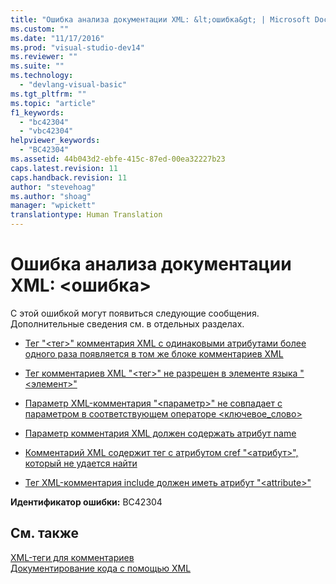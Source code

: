 ```yaml
---
title: "Ошибка анализа документации XML: &lt;ошибка&gt; | Microsoft Docs"
ms.custom: ""
ms.date: "11/17/2016"
ms.prod: "visual-studio-dev14"
ms.reviewer: ""
ms.suite: ""
ms.technology: 
  - "devlang-visual-basic"
ms.tgt_pltfrm: ""
ms.topic: "article"
f1_keywords: 
  - "bc42304"
  - "vbc42304"
helpviewer_keywords: 
  - "BC42304"
ms.assetid: 44b043d2-ebfe-415c-87ed-00ea32227b23
caps.latest.revision: 11
caps.handback.revision: 11
author: "stevehoag"
ms.author: "shoag"
manager: "wpickett"
translationtype: Human Translation
---
```

# Ошибка анализа документации XML: &lt;ошибка&gt;
С этой ошибкой могут появиться следующие сообщения. Дополнительные сведения см. в отдельных разделах.  
  
-   [Тег "\<тег\>" комментария XML с одинаковыми атрибутами более одного раза появляется в том же блоке комментариев XML](../../visual-basic/misc/bc42305.md)  
  
-   [Тег комментариев XML "\<тег\>" не разрешен в элементе языка "\<элемент\>"](../../visual-basic/misc/bc42306.md)  
  
-   [Параметр XML\-комментария "\<параметр\>" не совпадает с параметром в соответствующем операторе \<ключевое\_слово\>](../../visual-basic/misc/bc42307.md)  
  
-   [Параметр комментария XML должен содержать атрибут name](../../visual-basic/misc/bc42308.md)  
  
-   [Комментарий XML содержит тег с атрибутом cref "\<атрибут\>", который не удается найти](../../visual-basic/misc/bc42309.md)  
  
-   [Тег XML\-комментария include должен иметь атрибут "\<attribute\>"](../../visual-basic/misc/bc42310.md)  
  
 **Идентификатор ошибки:** BC42304  
  
## См. также  
 [XML\-теги для комментариев](../../visual-basic/language-reference/xmldoc/recommended-xml-tags-for-documentation-comments.md)   
 [Документирование кода с помощью XML](../../visual-basic/programming-guide/program-structure/documenting-your-code-with-xml.md)